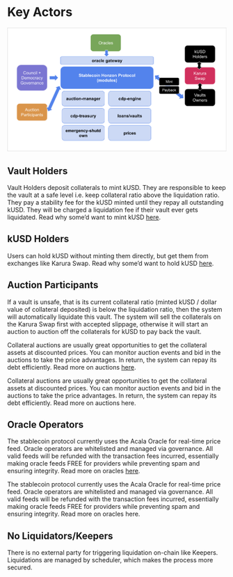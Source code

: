 # Key Actors

![](../../../.gitbook/assets/screen-shot-2021-07-29-at-10.39.07-pm.png)

## Vault Holders

Vault Holders deposit collaterals to mint kUSD. They are responsible to keep the vault at a safe level i.e. keep collateral ratio above the liquidation ratio. They pay a stability fee for the kUSD minted until they repay all outstanding kUSD. They will be charged a liquidation fee if their vault ever gets liquidated. Read why some’d want to mint kUSD [here](protocol-overview.md).

## kUSD Holders

Users can hold kUSD without minting them directly, but get them from exchanges like Karura Swap. Read why some’d want to hold kUSD [here](protocol-overview.md).

## Auction Participants

If a vault is unsafe, that is its current collateral ratio (minted kUSD / dollar value of collateral deposited) is below the liquidation ratio, then the system will automatically liquidate this vault. The system will sell the collaterals on the Karura Swap first with accepted slippage, otherwise it will start an auction to auction off the collaterals for kUSD to pay back the vault.

Collateral auctions are usually great opportunities to get the collateral assets at discounted prices. You can monitor auction events and bid in the auctions to take the price advantages. In return, the system can repay its debt efficiently. Read more on auctions [here](stability-and-liquidation/participate-in-collateral-auctions.md).

Collateral auctions are usually great opportunities to get the collateral assets at discounted prices. You can monitor auction events and bid in the auctions to take the price advantages. In return, the system can repay its debt efficiently. Read more on auctions here.

## Oracle Operators

The stablecoin protocol currently uses the Acala Oracle for real-time price feed. Oracle operators are whitelisted and managed via governance. All valid feeds will be refunded with the transaction fees incurred, essentially making oracle feeds FREE for providers while preventing spam and ensuring integrity. Read more on oracles [here](stability-and-liquidation/oracles.md).

The stablecoin protocol currently uses the Acala Oracle for real-time price feed. Oracle operators are whitelisted and managed via governance. All valid feeds will be refunded with the transaction fees incurred, essentially making oracle feeds FREE for providers while preventing spam and ensuring integrity. Read more on oracles here.

## No Liquidators/Keepers

There is no external party for triggering liquidation on-chain like Keepers. Liquidations are managed by scheduler, which makes the process more secured.
